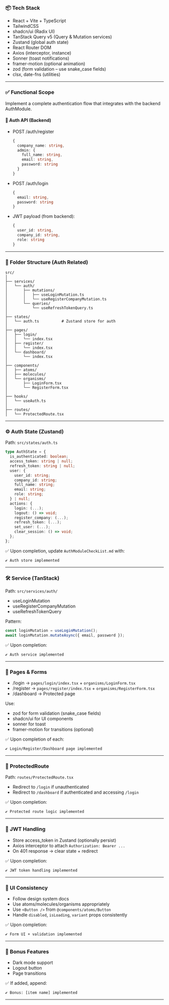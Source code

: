 ### 📦 Tech Stack

- React + Vite + TypeScript
- TailwindCSS
- shadcn/ui (Radix UI)
- TanStack Query v5 (Query & Mutation services)
- Zustand (global auth state)
- React Router DOM
- Axios (interceptor, instance)
- Sonner (toast notifications)
- framer-motion (optional animation)
- zod (form validation – use snake_case fields)
- clsx, date-fns (utilities)

---

### ✅ Functional Scope

Implement a complete authentication flow that integrates with the backend AuthModule.

#### 🔐 Auth API (Backend)

- POST /auth/register

  ```ts
  {
    company_name: string,
    admin: {
      full_name: string,
      email: string,
      password: string
    }
  }
  ```

- POST /auth/login

  ```ts
  {
    email: string,
    password: string
  }
  ```

- JWT payload (from backend):

  ```ts
  {
    user_id: string,
    company_id: string,
    role: string
  }
  ```

---

### 🧱 Folder Structure (Auth Related)

```
src/
│
├── services/
│   └── auth/
│       ├── mutations/
│       │   ├── useLoginMutation.ts
│       │   └── useRegisterCompanyMutation.ts
│       └── queries/
│           └── useRefreshTokenQuery.ts
│
├── states/
│   └── auth.ts          # Zustand store for auth
│
├── pages/
│   ├── login/
│   │   └── index.tsx
│   ├── register/
│   │   └── index.tsx
│   └── dashboard/
│       └── index.tsx
│
├── components/
│   ├── atoms/
│   ├── molecules/
│   └── organisms/
│       ├── LoginForm.tsx
│       └── RegisterForm.tsx
│
├── hooks/
│   └── useAuth.ts
│
├── routes/
│   └── ProtectedRoute.tsx
```

---

### ⚙ Auth State (Zustand)

Path: `src/states/auth.ts`

```ts
type AuthState = {
  is_authenticated: boolean;
  access_token: string | null;
  refresh_token: string | null;
  user: {
    user_id: string;
    company_id: string;
    full_name: string;
    email: string;
    role: string;
  } | null;
  actions: {
    login: (...);
    logout: () => void;
    register_company: (...);
    refresh_token: (...);
    set_user: (...);
    clear_session: () => void;
  };
};
```

✅ Upon completion, update `AuthModuleCheckList.md` with:

```
✔ Auth store implemented
```

---

### 🛠 Service (TanStack)

Path: `src/services/auth/`

- useLoginMutation
- useRegisterCompanyMutation
- useRefreshTokenQuery

Pattern:

```ts
const loginMutation = useLoginMutation();
await loginMutation.mutateAsync({ email, password });
```

✅ Upon completion:

```
✔ Auth service implemented
```

---

### 🧾 Pages & Forms

- /login → `pages/login/index.tsx` + `organisms/LoginForm.tsx`
- /register → `pages/register/index.tsx` + `organisms/RegisterForm.tsx`
- /dashboard → Protected page

Use:

- zod for form validation (snake_case fields)
- shadcn/ui for UI components
- sonner for toast
- framer-motion for transitions (optional)

✅ Upon completion of each:

```
✔ Login/Register/Dashboard page implemented
```

---

### 🔐 ProtectedRoute

Path: `routes/ProtectedRoute.tsx`

- Redirect to `/login` if unauthenticated
- Redirect to `/dashboard` if authenticated and accessing `/login`

✅ Upon completion:

```
✔ Protected route logic implemented
```

---

### 🔑 JWT Handling

- Store access_token in Zustand (optionally persist)
- Axios interceptor to attach `Authorization: Bearer ...`
- On 401 response → clear state + redirect

✅ Upon completion:

```
✔ JWT token handling implemented
```

---

### 🎨 UI Consistency

- Follow design system docs
- Use atoms/molecules/organisms appropriately
- Use `<Button />` from `@components/atoms/Button`
- Handle `disabled`, `isLoading`, `variant` props consistently

✅ Upon completion:

```
✔ Form UI + validation implemented
```

---

### 🧪 Bonus Features

- Dark mode support
- Logout button
- Page transitions

✅ If added, append:

```
✔ Bonus: [item name] implemented
```

---
